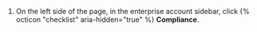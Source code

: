1. On the left side of the page, in the enterprise account sidebar, click {% octicon "checklist" aria-hidden="true" %} **Compliance**.
